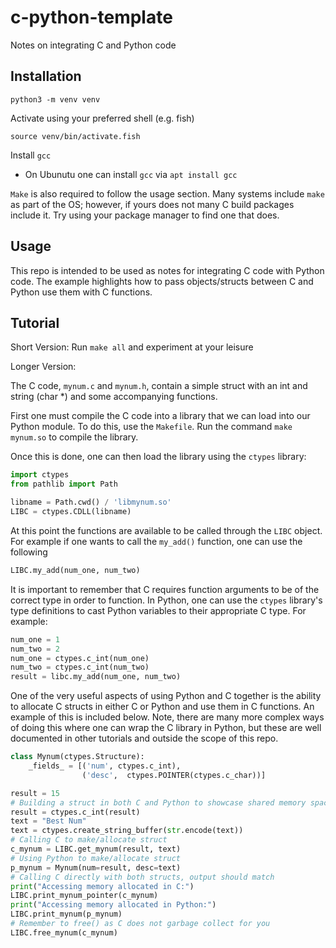 # c-python-template
Notes on integrating C and Python code

## Installation

```
python3 -m venv venv
```

Activate using your preferred shell (e.g. fish)
```
source venv/bin/activate.fish
```

Install `gcc`
* On Ubunutu one can install `gcc` via `apt install gcc`

`Make` is also required to follow the usage section. Many systems include `make` as part of the OS; however, if yours does not many C build packages include it. Try using your package manager to find one that does. 

## Usage

This repo is intended to be used as notes for integrating C code with Python code. The example highlights how to pass objects/structs between C and Python use them with C functions.  

## Tutorial

Short Version: Run `make all` and experiment at your leisure

Longer Version:

The C code, `mynum.c` and `mynum.h`, contain a simple struct with an int and string (char *) and some accompanying functions. 

First one must compile the C code into a library that we can load into our Python module. To do this, use the `Makefile`. Run the command `make mynum.so` to compile the library. 

Once this is done, one can then load the library using the `ctypes` library:
```py
import ctypes
from pathlib import Path

libname = Path.cwd() / 'libmynum.so'
LIBC = ctypes.CDLL(libname)
```

At this point the functions are available to be called through the `LIBC` object. For example if one wants to call the `my_add()` function, one can use the following
```py
LIBC.my_add(num_one, num_two)
```

It is important to remember that C requires function arguments to be of the correct type in order to function. In Python, one can use the `ctypes` library's type definitions to cast Python variables to their appropriate C type. 
For example:
```py
num_one = 1
num_two = 2
num_one = ctypes.c_int(num_one)
num_two = ctypes.c_int(num_two)
result = libc.my_add(num_one, num_two)
```

One of the very useful aspects of using Python and C together is the ability to allocate C structs in either C or Python and use them in C functions. An example of this is included below. Note, there are many more complex ways of doing this where one can wrap the C library in Python, but these are well documented in other tutorials and outside the scope of this repo.
```py
class Mynum(ctypes.Structure):
    _fields_ = [('num', ctypes.c_int),
                ('desc',  ctypes.POINTER(ctypes.c_char))]

result = 15
# Building a struct in both C and Python to showcase shared memory spaces
result = ctypes.c_int(result)
text = "Best Num"
text = ctypes.create_string_buffer(str.encode(text))
# Calling C to make/allocate struct
c_mynum = LIBC.get_mynum(result, text)
# Using Python to make/allocate struct
p_mynum = Mynum(num=result, desc=text)
# Calling C directly with both structs, output should match 
print("Accessing memory allocated in C:")
LIBC.print_mynum_pointer(c_mynum)
print("Accessing memory allocated in Python:")
LIBC.print_mynum(p_mynum)
# Remember to free() as C does not garbage collect for you
LIBC.free_mynum(c_mynum)

```
